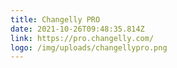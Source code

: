 ```yaml
---
title: Changelly PRO
date: 2021-10-26T09:48:35.814Z
link: https://pro.changelly.com/
logo: /img/uploads/changellypro.png
---
```

